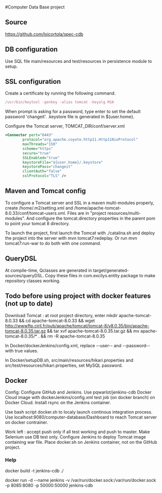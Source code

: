 #Computer Data Base project

## Source

https://github.com/loicortola/spec-cdb

## DB configuration

Use SQL file main/resources and test/resources in persistence module to setup.

## SSL configuration

Create a certificate by running the following command.

```javascript
/usr/bin/keytool -genkey -alias tomcat -keyalg RSA
```

When prompt is asking for a password, type enter to set the default password 'changeit'. .keystore file is generated in ${user.home}.

Configure the Tomcat server, TOMCAT_DIR/conf/server.xml

```xml
<Connector port="8443" 
		protocol="org.apache.coyote.http11.Http11NioProtocol"
		maxThreads="150" 
		scheme="https"
		secure="true"
		SSLEnabled="true"
		keystoreFile="${user.home}/.keystore"
		keystorePass="changeit"
		clientAuth="false"
		sslProtocol="TLS" />
```

## Maven and Tomcat config

To configure a Tomcat server and SSL in a maven multi-modules properly, create /home/.m2/setting.xml and /home/apache-tomcat-8.0.33/conf/tomcat-users.xml. Files are in "project resources/multi-modules". And configure the tomcat.directory properties in the parent pom to point your tomcat 8 directory.

To launch the project, first launch the Tomcat with ./catalina.sh and deploy the project into the server with mvn tomcat7:redeplay. Or run mvn tomcat7:run-war to do both with one command.

## QueryDSL

At compile-time, Qclasses are generated in target/generated-sources/queryDSL. Copy these files in com.excilys.entity package to make repository classes working.

## Todo before using project with docker features (not up to date)

Download Tomcat : at root project directory, enter mkdir apache-tomcat-8.0.33 && cd apache-tomcat-8.0.33 && wget http://wwwftp.ciril.fr/pub/apache/tomcat/tomcat-8/v8.0.35/bin/apache-tomcat-8.0.35.tar.gz && tar xvf apache-tomcat-8.0.35.tar.gz && mv apache-tomcat-8.0.35/* . && rm -R apache-tomcat-8.0.35

In Docker/dockerJenkins/config.xml, replace --user-- and --password-- with true values.

In Docker/setupDB.sh, src/main/resources/hikari.properties and src/test/resources/hikari.properties, set MySQL password.

## Docker

Config: Configure GitHub and Jenkins. Use pqwarlot/jenkins-cdb Docker Cloud image with dockerJenkins/config.xml test job (on docker branch) on Docker Cloud. Install rsync on the Jenkins container.

Use bash script docker.sh to localy launch continous integration process. Use localhost:9080/computer-database/Dashboard to reach Tomcat server on docker contrainer.

Work left : accept push only if all test working and push to master. Make Selenium use DB test only. Configure Jenkins to deploy Tomcat image containing war file. Place docker.sh on Jenkins container, not on the GitHub project.

### Help

docker build -t jenkins-cdb ./

docker run -d --name jenkins -v /var/run/docker.sock:/var/run/docker.sock -p 8085:8080 -p 
50000:50000 jenkins-cdb